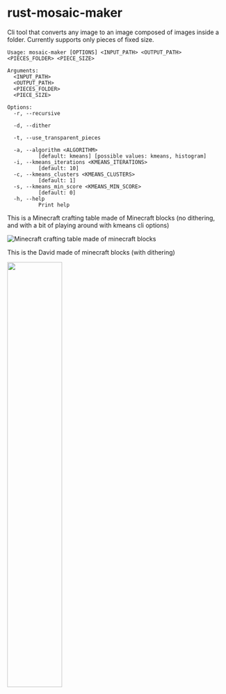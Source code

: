 # rust-mosaic-maker
Cli tool that converts any image to an image composed of images inside a folder. Currently supports only pieces of fixed size.
```
Usage: mosaic-maker [OPTIONS] <INPUT_PATH> <OUTPUT_PATH> <PIECES_FOLDER> <PIECE_SIZE>

Arguments:
  <INPUT_PATH>
  <OUTPUT_PATH>
  <PIECES_FOLDER>
  <PIECE_SIZE>

Options:
  -r, --recursive

  -d, --dither

  -t, --use_transparent_pieces

  -a, --algorithm <ALGORITHM>
          [default: kmeans] [possible values: kmeans, histogram]
  -i, --kmeans_iterations <KMEANS_ITERATIONS>
          [default: 10]
  -c, --kmeans_clusters <KMEANS_CLUSTERS>
          [default: 1]
  -s, --kmeans_min_score <KMEANS_MIN_SCORE>
          [default: 0]
  -h, --help
          Print help
```

This is a Minecraft crafting table made of Minecraft blocks (no dithering, and with a bit of playing around with kmeans cli options)

![Minecraft crafting table made of minecraft blocks](https://i.imgur.com/RRFyWcs.png)

This is the David made of minecraft blocks (with dithering)

<img src="https://i.imgur.com/VKqN63V.png" width="50%" height="50%">
